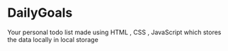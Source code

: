 # DailyGoals

Your personal todo list made using HTML , CSS , JavaScript which stores the data locally in local storage
